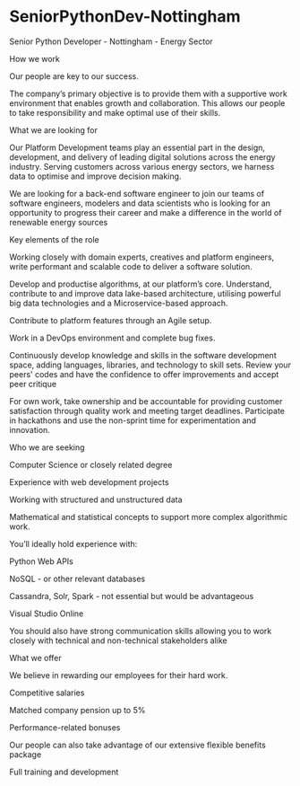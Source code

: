 # SeniorPythonDev-Nottingham
Senior Python Developer - Nottingham - Energy Sector


How we work

Our people are key to our success. 

The company’s primary objective is to provide them with a supportive work environment that enables growth and collaboration. This allows our people to take responsibility and make optimal use of their skills. 



What we are looking for

Our Platform Development teams play an essential part in the design, development, and delivery of leading digital solutions across the energy industry. Serving customers across various energy sectors, we harness data to optimise and improve decision making.

We are looking for a back-end software engineer to join our teams of software engineers, modelers and data scientists who is looking for an opportunity to progress their career and make a difference in the world of renewable energy sources



Key elements of the role

Working closely with domain experts, creatives and platform engineers, write performant and scalable code to deliver a software solution.

Develop and productise algorithms, at our platform’s core.
Understand, contribute to and improve data lake-based architecture, utilising powerful big data technologies and a Microservice-based approach.

Contribute to platform features through an Agile setup.

Work in a DevOps environment and complete bug fixes.

Continuously develop knowledge and skills in the software development space, adding languages, libraries, and technology to skill sets.
Review your peers' codes and have the confidence to offer improvements and accept peer critique

For own work, take ownership and be accountable for providing customer satisfaction through quality work and meeting target deadlines.
Participate in hackathons and use the non-sprint time for experimentation and innovation.



Who we are seeking

Computer Science or closely related degree

Experience with web development projects

Working with structured and unstructured data

Mathematical and statistical concepts to support more complex algorithmic work.



You’ll ideally hold experience with:

Python
Web APIs

NoSQL - or other relevant databases

Cassandra, Solr, Spark - not essential but would be advantageous

Visual Studio Online

You should also have strong communication skills allowing you to work closely with technical and non-technical stakeholders alike



What we offer

We believe in rewarding our employees for their hard work.

Competitive salaries

Matched company pension up to 5%

Performance-related bonuses

Our people can also take advantage of our extensive flexible benefits package

Full training and development

